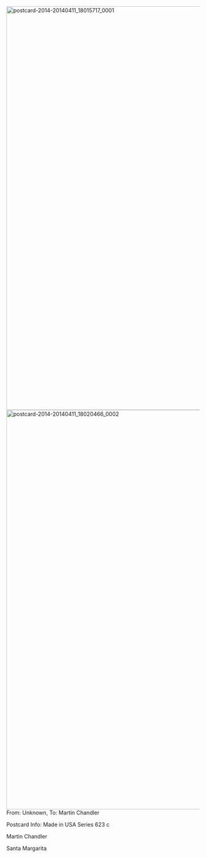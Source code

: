 <html><body><a href="http://107.170.91.122/wp-content/uploads/2014/04/postcard-2014-20140411_18015717_0001.jpg"><img class="alignnone size-full wp-image-143" src="http://107.170.91.122/wp-content/uploads/2014/04/postcard-2014-20140411_18015717_0001.jpg" alt="postcard-2014-20140411_18015717_0001" width="1539" height="1053"></a> <a href="http://107.170.91.122/wp-content/uploads/2014/04/postcard-2014-20140411_18020466_0002.jpg"><img class="alignnone size-full wp-image-144" src="http://107.170.91.122/wp-content/uploads/2014/04/postcard-2014-20140411_18020466_0002.jpg" alt="postcard-2014-20140411_18020466_0002" width="1555" height="1042"></a>From: Unknown, To: Martin Chandler

Postcard Info: Made in USA Series 623 c



Martin Chandler

Santa Margarita



 </body></html>